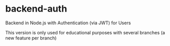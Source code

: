 # backend-auth
Backend in Node.js with Authentication (via JWT) for Users

This version is only used for educational purposes with several branches (a new feature per branch)

